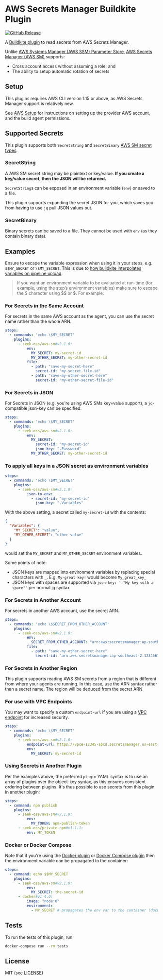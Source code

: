 # AWS Secrets Manager Buildkite Plugin

[![GitHub Release](https://img.shields.io/github/release/seek-oss/aws-sm-buildkite-plugin.svg)](https://github.com/seek-oss/aws-sm-buildkite-plugin/releases)

A [Buildkite plugin](https://buildkite.com/docs/agent/v3/plugins) to read secrets from AWS Secrets Manager.

Unlike [AWS Systems Manager (AWS SSM) Parameter Store](https://aws.amazon.com/systems-manager/), [AWS Secrets Manager (AWS SM)](https://aws.amazon.com/secrets-manager/) supports:

- Cross account access without assuming a role; and
- The ability to setup automatic rotation of secrets

## Setup

This plugins requires AWS CLI version 1.15 or above, as AWS Secrets Manager support is relatively new.

See [AWS Setup](./AWSSETUP.md) for instructions on setting up the provider AWS account, and the build agent permissions.

## Supported Secrets

This plugin supports both `SecretString` and `SecretBinary` [AWS SM secret types](https://docs.aws.amazon.com/secretsmanager/latest/apireference/API_GetSecretValue.html).

### SecretString

A AWS SM secret string may be plaintext or key/value. **If you create a key/value secret, then the JSON will be returned.**

`SecretString`s can be exposed in an environment variable (`env`) or saved to a file.

This plugin supports expanding the secret JSON for you, which saves you from having to use `jq` pull JSON values out.

### SecretBinary

Binary secrets can be saved to a file. They cannot be used with `env` (as they contain binary data).

## Examples

Ensure to escape the variable expression when using it in your steps, e.g. `$$MY_SECRET` or `\$MY_SECRET`. This is due to [how buildkite interpolates variables on pipeline upload](https://buildkite.com/docs/agent/v3/cli-pipeline#environment-variable-substitution):

> If you want an environment variable to be evaluated at run-time (for example, using the step’s environment variables) make sure to escape the $ character using $$ or \$. For example:

### For Secrets in the Same Account

For secrets in the same AWS account as the agent, you can use the secret name rather than the whole ARN.

```yml
steps:
  - commands: 'echo \$MY_SECRET'
    plugins:
      - seek-oss/aws-sm#v2.1.0:
          env:
            MY_SECRET: my-secret-id
            MY_OTHER_SECRET: my-other-secret-id
          file:
            - path: "save-my-secret-here"
              secret-id: "my-secret-file-id"
            - path: "save-my-other-secret-here"
              secret-id: "my-other-secret-file-id"
```

### For Secrets in JSON

For Secrets in JSON (e.g. you're using AWS SMs key=value support), a `jq`-compatible json-key can be specified:

```yml
steps:
  - commands: 'echo \$MY_SECRET'
    plugins:
      - seek-oss/aws-sm#v2.1.0:
          env:
            MY_SECRET:
              secret-id: "my-secret-id"
              json-key: ".Password"
            MY_OTHER_SECRET: my-other-secret-id
```

### To apply all keys in a JSON secret as environment variables

```yml
steps:
  - commands: 'echo \$MY_SECRET'
    plugins:
      - seek-oss/aws-sm#v2.1.0:
          json-to-env:
            - secret-id: "my-secret-id"
              json-key: ".Variables"
```

With the above setting, a secret called `my-secret-id` with the contents:

```json
{
  "Variables": {
    "MY_SECRET": "value",
    "MY_OTHER_SECRET": "other value"
  }
}
```

would set the `MY_SECRET` and `MY_OTHER_SECRET` environment variables.

Some points of note:

- JSON keys are mapped into environment variables by replacing special characters with `_`. E.g. `My-great key!` would become `My_great_key_`
- JSON keys with spaces are supported via `json-key: '."My key with a space"'` per normal jq syntax

### For Secrets in Another Account

For secrets in another AWS account, use the secret ARN.

```yml
steps:
  - commands: 'echo \$SECRET_FROM_OTHER_ACCOUNT'
    plugins:
      - seek-oss/aws-sm#v2.1.0:
          env:
            SECRET_FROM_OTHER_ACCOUNT: "arn:aws:secretsmanager:ap-southeast-2:1234567:secret:my-global-secret"
          file:
            - path: "save-my-other-secret-here"
              secret-id: "arn:aws:secretsmanager:ap-southeast-2:1234567:secret:my-global-file-secret"
```

### For Secrets in Another Region

This plugin supports reading AWS SM secrets from a region that is different from where your agents are running. In this case, use the ARN syntax
rather than a secret name. The region will be deduced from the secret ARN.

### For use with VPC Endpoints

You may want to specify a custom `endpoint-url` if you are using a [VPC endpoint](https://docs.aws.amazon.com/vpc/latest/userguide/vpc-endpoints.html)
for increased security.

```yml
steps:
  - commands: 'echo \$MY_SECRET'
    plugins:
      - seek-oss/aws-sm#v2.1.0:
          endpoint-url: https://vpce-12345-abcd.secretsmanager.us-east-1.vpce.amazonaws.com
          env:
            MY_SECRET: my-secret-id
```

### Using Secrets in Another Plugin

Per the examples above, the preferred `plugin` YAML syntax is to use an array of plugins over the object-key syntax, as this ensures consistent ordering between plugins. It's thus possible to use secrets from this plugin in another plugin:

```yml
steps:
  - command: npm publish
    plugins:
      - seek-oss/aws-sm#v2.1.0:
          env:
            MY_TOKEN: npm-publish-token
      - seek-oss/private-npm#v1.1.1:
          env: MY_TOKEN
```

### Docker or Docker Compose

Note that if you're using the [Docker plugin](https://github.com/buildkite-plugins/docker-buildkite-plugin) or [Docker Compose plugin](https://github.com/buildkite-plugins/docker-compose-buildkite-plugin) then the environment variable can be propagated to the container:

```yml
steps:
  - command: echo $$MY_SECRET
    plugins:
      - seek-oss/aws-sm#v2.1.0:
          env:
            MY_SECRET: the-secret-id
      - docker#v1.4.0:
          image: "node:8"
          environment:
            - MY_SECRET # propagates the env var to the container (docker run -e MY_SECRET)
```

## Tests

To run the tests of this plugin, run

```sh
docker-compose run --rm tests
```

## License

MIT (see [LICENSE](LICENSE))
